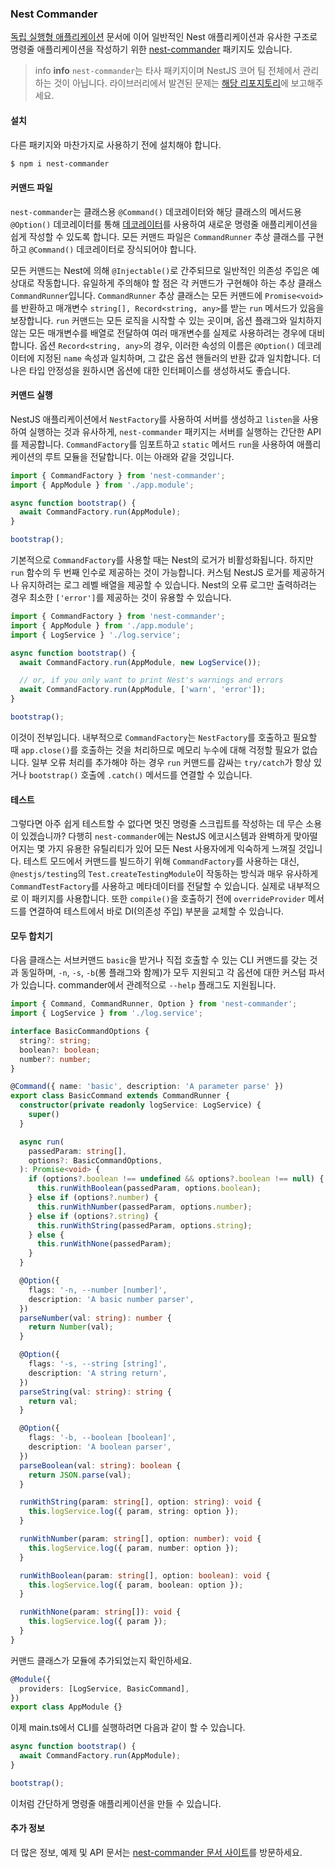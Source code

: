 ### Nest Commander

[독립 실행형 애플리케이션](/standalone-applications) 문서에 이어 일반적인 Nest 애플리케이션과 유사한 구조로 명령줄 애플리케이션을 작성하기 위한 [nest-commander](https://jmcdo29.github.io/nest-commander) 패키지도 있습니다.

> info **info** `nest-commander`는 타사 패키지이며 NestJS 코어 팀 전체에서 관리하는 것이 아닙니다. 라이브러리에서 발견된 문제는 [해당 리포지토리](https://github.com/jmcdo29/nest-commander/issues/new/choose)에 보고해주세요.

#### 설치

다른 패키지와 마찬가지로 사용하기 전에 설치해야 합니다.

```bash
$ npm i nest-commander
```

#### 커맨드 파일

`nest-commander`는 클래스용 `@Command()` 데코레이터와 해당 클래스의 메서드용 `@Option()` 데코레이터를 통해 [데코레이터](https://www.typescriptlang.org/docs/handbook/decorators.html)를 사용하여 새로운 명령줄 애플리케이션을 쉽게 작성할 수 있도록 합니다. 모든 커맨드 파일은 `CommandRunner` 추상 클래스를 구현하고 `@Command()` 데코레이터로 장식되어야 합니다.

모든 커맨드는 Nest에 의해 `@Injectable()`로 간주되므로 일반적인 의존성 주입은 예상대로 작동합니다. 유일하게 주의해야 할 점은 각 커맨드가 구현해야 하는 추상 클래스 `CommandRunner`입니다. `CommandRunner` 추상 클래스는 모든 커맨드에 `Promise<void>`를 반환하고 매개변수 `string[], Record<string, any>`를 받는 `run` 메서드가 있음을 보장합니다. `run` 커맨드는 모든 로직을 시작할 수 있는 곳이며, 옵션 플래그와 일치하지 않는 모든 매개변수를 배열로 전달하여 여러 매개변수를 실제로 사용하려는 경우에 대비합니다. 옵션 `Record<string, any>`의 경우, 이러한 속성의 이름은 `@Option()` 데코레이터에 지정된 `name` 속성과 일치하며, 그 값은 옵션 핸들러의 반환 값과 일치합니다. 더 나은 타입 안정성을 원하시면 옵션에 대한 인터페이스를 생성하셔도 좋습니다.

#### 커맨드 실행

NestJS 애플리케이션에서 `NestFactory`를 사용하여 서버를 생성하고 `listen`을 사용하여 실행하는 것과 유사하게, `nest-commander` 패키지는 서버를 실행하는 간단한 API를 제공합니다. `CommandFactory`를 임포트하고 `static` 메서드 `run`을 사용하여 애플리케이션의 루트 모듈을 전달합니다. 이는 아래와 같을 것입니다.

```ts
import { CommandFactory } from 'nest-commander';
import { AppModule } from './app.module';

async function bootstrap() {
  await CommandFactory.run(AppModule);
}

bootstrap();
```

기본적으로 `CommandFactory`를 사용할 때는 Nest의 로거가 비활성화됩니다. 하지만 `run` 함수의 두 번째 인수로 제공하는 것이 가능합니다. 커스텀 NestJS 로거를 제공하거나 유지하려는 로그 레벨 배열을 제공할 수 있습니다. Nest의 오류 로그만 출력하려는 경우 최소한 `['error']`를 제공하는 것이 유용할 수 있습니다.

```ts
import { CommandFactory } from 'nest-commander';
import { AppModule } from './app.module';
import { LogService } './log.service';

async function bootstrap() {
  await CommandFactory.run(AppModule, new LogService());

  // or, if you only want to print Nest's warnings and errors
  await CommandFactory.run(AppModule, ['warn', 'error']);
}

bootstrap();
```

이것이 전부입니다. 내부적으로 `CommandFactory`는 `NestFactory`를 호출하고 필요할 때 `app.close()`를 호출하는 것을 처리하므로 메모리 누수에 대해 걱정할 필요가 없습니다. 일부 오류 처리를 추가해야 하는 경우 `run` 커맨드를 감싸는 `try/catch`가 항상 있거나 `bootstrap()` 호출에 `.catch()` 메서드를 연결할 수 있습니다.

#### 테스트

그렇다면 아주 쉽게 테스트할 수 없다면 멋진 명령줄 스크립트를 작성하는 데 무슨 소용이 있겠습니까? 다행히 `nest-commander`에는 NestJS 에코시스템과 완벽하게 맞아떨어지는 몇 가지 유용한 유틸리티가 있어 모든 Nest 사용자에게 익숙하게 느껴질 것입니다. 테스트 모드에서 커맨드를 빌드하기 위해 `CommandFactory`를 사용하는 대신, `@nestjs/testing`의 `Test.createTestingModule`이 작동하는 방식과 매우 유사하게 `CommandTestFactory`를 사용하고 메타데이터를 전달할 수 있습니다. 실제로 내부적으로 이 패키지를 사용합니다. 또한 `compile()`을 호출하기 전에 `overrideProvider` 메서드를 연결하여 테스트에서 바로 DI(의존성 주입) 부분을 교체할 수 있습니다.

#### 모두 합치기

다음 클래스는 서브커맨드 `basic`을 받거나 직접 호출할 수 있는 CLI 커맨드를 갖는 것과 동일하며, `-n`, `-s`, `-b`(롱 플래그와 함께)가 모두 지원되고 각 옵션에 대한 커스텀 파서가 있습니다. commander에서 관례적으로 `--help` 플래그도 지원됩니다.

```ts
import { Command, CommandRunner, Option } from 'nest-commander';
import { LogService } from './log.service';

interface BasicCommandOptions {
  string?: string;
  boolean?: boolean;
  number?: number;
}

@Command({ name: 'basic', description: 'A parameter parse' })
export class BasicCommand extends CommandRunner {
  constructor(private readonly logService: LogService) {
    super()
  }

  async run(
    passedParam: string[],
    options?: BasicCommandOptions,
  ): Promise<void> {
    if (options?.boolean !== undefined && options?.boolean !== null) {
      this.runWithBoolean(passedParam, options.boolean);
    } else if (options?.number) {
      this.runWithNumber(passedParam, options.number);
    } else if (options?.string) {
      this.runWithString(passedParam, options.string);
    } else {
      this.runWithNone(passedParam);
    }
  }

  @Option({
    flags: '-n, --number [number]',
    description: 'A basic number parser',
  })
  parseNumber(val: string): number {
    return Number(val);
  }

  @Option({
    flags: '-s, --string [string]',
    description: 'A string return',
  })
  parseString(val: string): string {
    return val;
  }

  @Option({
    flags: '-b, --boolean [boolean]',
    description: 'A boolean parser',
  })
  parseBoolean(val: string): boolean {
    return JSON.parse(val);
  }

  runWithString(param: string[], option: string): void {
    this.logService.log({ param, string: option });
  }

  runWithNumber(param: string[], option: number): void {
    this.logService.log({ param, number: option });
  }

  runWithBoolean(param: string[], option: boolean): void {
    this.logService.log({ param, boolean: option });
  }

  runWithNone(param: string[]): void {
    this.logService.log({ param });
  }
}
```

커맨드 클래스가 모듈에 추가되었는지 확인하세요.

```ts
@Module({
  providers: [LogService, BasicCommand],
})
export class AppModule {}
```

이제 main.ts에서 CLI를 실행하려면 다음과 같이 할 수 있습니다.

```ts
async function bootstrap() {
  await CommandFactory.run(AppModule);
}

bootstrap();
```

이처럼 간단하게 명령줄 애플리케이션을 만들 수 있습니다.

#### 추가 정보

더 많은 정보, 예제 및 API 문서는 [nest-commander 문서 사이트](https://jmcdo29.github.io/nest-commander)를 방문하세요.
